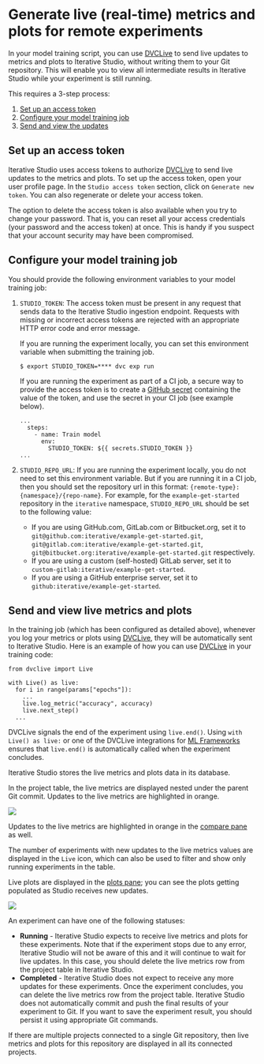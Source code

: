 # Generate live (real-time) metrics and plots for remote experiments

In your model training script, you can use [DVCLive] to send live updates to
metrics and plots to Iterative Studio, without writing them to your Git
repository. This will enable you to view all intermediate results in Iterative
Studio while your experiment is still running.

This requires a 3-step process:

1. [Set up an access token](#set-up-an-access-token)
2. [Configure your model training job](#configure-your-model-training-job)
3. [Send and view the updates](#send-and-view-live-metrics-and-plots)

## Set up an access token

Iterative Studio uses access tokens to authorize [DVCLive] to send live updates
to the metrics and plots. To set up the access token, open your user profile
page. In the `Studio access token` section, click on `Generate new token`. You
can also regenerate or delete your access token.

The option to delete the access token is also available when you try to change
your password. That is, you can reset all your access credentials (your password
and the access token) at once. This is handy if you suspect that your account
security may have been compromised.

## Configure your model training job

You should provide the following environment variables to your model training
job:

1.  `STUDIO_TOKEN`: The access token must be present in any request that sends
    data to the Iterative Studio ingestion endpoint. Requests with missing or
    incorrect access tokens are rejected with an appropriate HTTP error code and
    error message.

    If you are running the experiment locally, you can set this environment
    variable when submitting the training job.

    ```cli
    $ export STUDIO_TOKEN=**** dvc exp run
    ```

    If you are running the experiment as part of a CI job, a secure way to
    provide the access token is to create a
    [GitHub secret](https://docs.github.com/en/actions/security-guides/encrypted-secrets)
    containing the value of the token, and use the secret in your CI job (see
    example below).

    ```
    ...
      steps:
        - name: Train model
          env:
            STUDIO_TOKEN: ${{ secrets.STUDIO_TOKEN }}
    ...
    ```

2.  `STUDIO_REPO_URL`: If you are running the experiment locally, you do not
    need to set this environment variable. But if you are running it in a CI
    job, then you should set the repository url in this format:
    `{remote-type}:{namespace}/{repo-name}`. For example, for the
    `example-get-started` repository in the `iterative` namespace,
    `STUDIO_REPO_URL` should be set to the following value:

    - If you are using GitHub.com, GitLab.com or Bitbucket.org, set it to
      `git@github.com:iterative/example-get-started.git`,
      `git@gitlab.com:iterative/example-get-started.git`,
      `git@bitbucket.org:iterative/example-get-started.git` respectively.
    - If you are using a custom (self-hosted) GitLab server, set it to
      `custom-gitlab:iterative/example-get-started`.
    - If you are using a GitHub enterprise server, set it to
      `github:iterative/example-get-started`.

## Send and view live metrics and plots

In the training job (which has been configured as detailed above), whenever you
log your metrics or plots using [DVCLive], they will be automatically sent to
Iterative Studio. Here is an example of how you can use [DVCLive] in your
training code:

```
from dvclive import Live

with Live() as live:
  for i in range(params["epochs"]):
    ...
    live.log_metric("accuracy", accuracy)
    live.next_step()
  ...
```

<admon>

DVCLive signals the end of the experiment using `live.end()`. Using
`with Live() as live:` or one of the DVCLive integrations for
[ML Frameworks](/doc/dvclive/api-reference/ml-frameworks) ensures that
`live.end()` is automatically called when the experiment concludes.

</admon>

Iterative Studio stores the live metrics and plots data in its database.

In the project table, the live metrics are displayed nested under the parent Git
commit. Updates to the live metrics are highlighted in orange.

![](https://static.iterative.ai/img/studio/live_metrics.gif)

Updates to the live metrics are highlighted in orange in the
[compare pane](/doc/studio/user-guide/projects-and-experiments/visualize-and-compare#compare-experiments)
as well.

The number of experiments with new updates to the live metrics values are
displayed in the `Live` icon, which can also be used to filter and show only
running experiments in the table.

Live plots are displayed in the
[plots pane](/doc/studio/user-guide/projects-and-experiments/visualize-and-compare#how-to-generate-plots);
you can see the plots getting populated as Studio receives new updates.

![](https://static.iterative.ai/img/studio/live_plots.gif)

An experiment can have one of the following statuses:

- **Running** - Iterative Studio expects to receive live metrics and plots for
  these experiments. Note that if the experiment stops due to any error,
  Iterative Studio will not be aware of this and it will continue to wait for
  live updates. In this case, you should delete the live metrics row from the
  project table in Iterative Studio.
- **Completed** - Iterative Studio does not expect to receive any more updates
  for these experiments. Once the experiment concludes, you can delete the live
  metrics row from the project table. Iterative Studio does not automatically
  commit and push the final results of your experiment to Git. If you want to
  save the experiment result, you should persist it using appropriate Git
  commands.

<admon>

If there are multiple projects connected to a single Git repository, then live
metrics and plots for this repository are displayed in all its connected
projects.

</admon>

[dvclive]: /doc/dvclive
